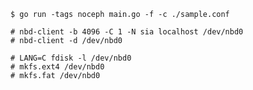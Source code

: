     $ go run -tags noceph main.go -f -c ./sample.conf

    # nbd-client -b 4096 -C 1 -N sia localhost /dev/nbd0
    # nbd-client -d /dev/nbd0

    # LANG=C fdisk -l /dev/nbd0
    # mkfs.ext4 /dev/nbd0
    # mkfs.fat /dev/nbd0

